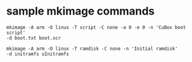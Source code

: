 sample mkimage commands
=======================

    mkimage -A arm -O linux -T script -C none -a 0 -e 0 -n 'CuBox boot script'
    -d boot.txt boot.scr

    mkimage -A arm -O linux -T ramdisk -C none -n 'Initial ramdisk'
    -d initramfs uInitramfs